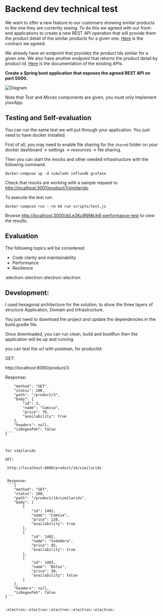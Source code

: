 # Backend dev technical test
We want to offer a new feature to our customers showing similar products to the one they are currently seeing. To do this we agreed with our front-end applications to create a new REST API operation that will provide them the product detail of the similar products for a given one. [Here](./similarProducts.yaml) is the contract we agreed.

We already have an endpoint that provides the product Ids similar for a given one. We also have another endpoint that returns the product detail by product Id. [Here](./existingApis.yaml) is the documentation of the existing APIs.

**Create a Spring boot application that exposes the agreed REST API on port 5000.**

![Diagram](./assets/diagram.jpg "Diagram")

Note that _Test_ and _Mocks_ components are given, you must only implement _yourApp_.

## Testing and Self-evaluation
You can run the same test we will put through your application. You just need to have docker installed.

First of all, you may need to enable file sharing for the `shared` folder on your docker dashboard -> settings -> resources -> file sharing.

Then you can start the mocks and other needed infrastructure with the following command.
```
docker-compose up -d simulado influxdb grafana
```
Check that mocks are working with a sample request to [http://localhost:3001/product/1/similarids](http://localhost:3001/product/1/similarids).

To execute the test run:
```
docker-compose run --rm k6 run scripts/test.js
```
Browse [http://localhost:3000/d/Le2Ku9NMk/k6-performance-test](http://localhost:3000/d/Le2Ku9NMk/k6-performance-test) to view the results.

## Evaluation
The following topics will be considered:
- Code clarity and maintainability
- Performance
- Resilience

:electron::electron::electron::electron:

## Development:

I used hexagonal architecture for the solution, to show the three layers of structure Application, Domain and Infrastructure.

You just need to download the project and update the dependencies in the build.gradle file.

Once downloaded, you can run clean, build and bootRun then the application will be up and running.

you can test the url with postman, for productId:

GET:

 http://localhost:8080/product/3
 
 
Response:

```{
    "method": "GET",
    "status": 200,
    "path": "/product/3",
    "body": {
        "id": 3,
        "name": "Camisa",
        "price": 70,
        "availability": true
    },
    "headers": null,
    "isRegexPah": false
}```



for similarids

GET:

 http://localhost:8080/product/14/similarids


 Response:
 ```{
    "method": "GET",
    "status": 200,
    "path": "/product/14/similarids",
    "body": [
        {
            "id": 1401,
            "name": "Camisa",
            "price": 120,
            "availability": true
        },
        {
            "id": 1402,
            "name": "Sudadera",
            "price": 85,
            "availability": true
        },
        {
            "id": 1403,
            "name": "Botas",
            "price": 50,
            "availability": false
        }
    ],
    "headers": null,
    "isRegexPah": false
}```


:electron::electron::electron::electron::electron:
